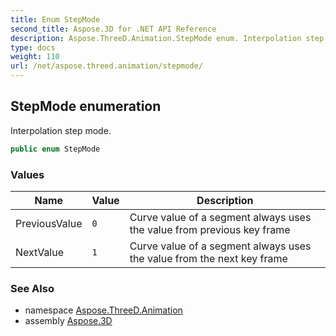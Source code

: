 ```yaml
---
title: Enum StepMode
second_title: Aspose.3D for .NET API Reference
description: Aspose.ThreeD.Animation.StepMode enum. Interpolation step mode
type: docs
weight: 110
url: /net/aspose.threed.animation/stepmode/
---
```

## StepMode enumeration

Interpolation step mode.

```csharp
public enum StepMode
```

### Values

| Name | Value | Description |
| --- | --- | --- |
| PreviousValue | `0` | Curve value of a segment always uses the value from previous key frame |
| NextValue | `1` | Curve value of a segment always uses the value from the next key frame |

### See Also

* namespace [Aspose.ThreeD.Animation](../../aspose.threed.animation/)
* assembly [Aspose.3D](../../)


